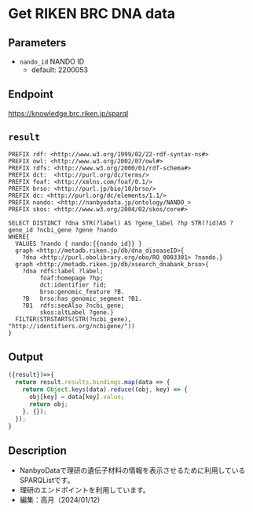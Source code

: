 # Get RIKEN BRC DNA data

## Parameters

* `nando_id` NANDO ID
  * default: 2200053 

## Endpoint

https://knowledge.brc.riken.jp/sparql

## `result` 
```sparql
PREFIX rdf: <http://www.w3.org/1999/02/22-rdf-syntax-ns#>
PREFIX owl: <http://www.w3.org/2002/07/owl#>
PREFIX rdfs: <http://www.w3.org/2000/01/rdf-schema#>
PREFIX dct:  <http://purl.org/dc/terms/>
PREFIX foaf: <http://xmlns.com/foaf/0.1/>
PREFIX brso: <http://purl.jp/bio/10/brso/>
PREFIX dc: <http://purl.org/dc/elements/1.1/>
PREFIX nando: <http://nanbyodata.jp/ontology/NANDO_>
PREFIX skos: <http://www.w3.org/2004/02/skos/core#>

SELECT DISTINCT ?dna STR(?label) AS ?gene_label ?hp STR(?id)AS ?gene_id ?ncbi_gene ?gene ?nando
WHERE{
  VALUES ?nando { nando:{{nando_id}} }
  graph <http://metadb.riken.jp/db/dna_diseaseID>{
    ?dna <http://purl.obolibrary.org/obo/RO_0003301> ?nando.}
  graph <http://metadb.riken.jp/db/xsearch_dnabank_brso>{
    ?dna rdfs:label ?label;
         foaf:homepage ?hp;
         dct:identifier ?id;
         brso:genomic_feature ?B.
    ?B   brso:has_genomic_segment ?B1.
    ?B1  rdfs:seeAlso ?ncbi_gene;
         skos:altLabel ?gene.}
  FILTER(STRSTARTS(STR(?ncbi_gene), "http://identifiers.org/ncbigene/"))
}

```

## Output
```javascript
({result})=>{ 
  return result.results.bindings.map(data => {
    return Object.keys(data).reduce((obj, key) => {
      obj[key] = data[key].value;
      return obj;
    }, {});
  });
}
```

## Description
- NanbyoDataで理研の遺伝子材料の情報を表示させるために利用しているSPARQListです。
- 理研のエンドポイントを利用しています。
- 編集：高月（2024/01/12)